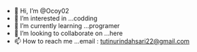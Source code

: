 - 👋 Hi, I’m @Ocoy02
- 👀 I’m interested in ...codding
- 🌱 I’m currently learning ...programer
- 💞️ I’m looking to collaborate on ...here
- 📫 How to reach me ...email : tutinurindahsari22@gmail.com

<!---
Ocoy02/Ocoy02 is a ✨ special ✨ repository because its `README.md` (this file) appears on your GitHub profile.
You can click the Preview link to take a look at your changes.
--->
